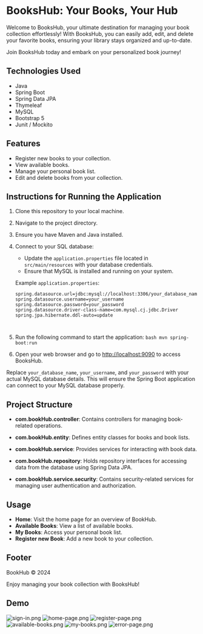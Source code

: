 # BooksHub: Your Books, Your Hub

Welcome to BooksHub, your ultimate destination for managing your book collection effortlessly! With BooksHub, you can easily add, edit, and delete your favorite books, ensuring your library stays organized and up-to-date.

Join BooksHub today and embark on your personalized book journey!

## Technologies Used
- Java
- Spring Boot
- Spring Data JPA
- Thymeleaf
- MySQL
- Bootstrap 5
- Junit / Mockito
## Features
- Register new books to your collection.
- View available books.
- Manage your personal book list.
- Edit and delete books from your collection.

## Instructions for Running the Application

1. Clone this repository to your local machine.
2. Navigate to the project directory.
3. Ensure you have Maven and Java installed.
4. Connect to your SQL database:
   - Update the `application.properties` file located in `src/main/resources` with your database credentials. 
   - Ensure that MySQL is installed and running on your system.
   
   Example `application.properties`:

   ```properties
   spring.datasource.url=jdbc:mysql://localhost:3306/your_database_name
   spring.datasource.username=your_username
   spring.datasource.password=your_password
   spring.datasource.driver-class-name=com.mysql.cj.jdbc.Driver
   spring.jpa.hibernate.ddl-auto=update

   

5. Run the following command to start the application:
   ```bash mvn spring-boot:run ```

 6. Open your web browser and go to [http://localhost:9090](http://localhost:9090) to access BooksHub.

 
Replace `your_database_name`, `your_username`, and `your_password` with your actual MySQL database details. This will ensure the Spring Boot application can connect to your MySQL database properly.


## Project Structure
- **com.bookHub.controller**: Contains controllers for managing book-related operations.
- **com.bookHub.entity**: Defines entity classes for books and book lists.
- **com.bookHub.service**: Provides services for interacting with book data.
- **com.bookHub.repository**: Holds repository interfaces for accessing data from the database using Spring Data JPA.

- **com.bookHub.service.security**: Contains security-related services for managing user authentication and authorization.

## Usage
- **Home**: Visit the home page for an overview of BookHub.
- **Available Books**: View a list of available books.
- **My Books**: Access your personal book list.
- **Register new Book**: Add a new book to your collection.

## Footer
BookHub &copy; 2024

Enjoy managing your book collection with BooksHub!

## Demo
![sign-in.png](src/main/resources/static/images/sign-in.png)
![home-page.png](src/main/resources/static/images/home-page.png)
![register-page.png](src/main/resources/static/images/register-page.png)
![available-books.png](src/main/resources/static/images/available-books.png)
![my-books.png](src/main/resources/static/images/my-books.png)
![error-page.png](src/main/resources/static/images/error-page.png)